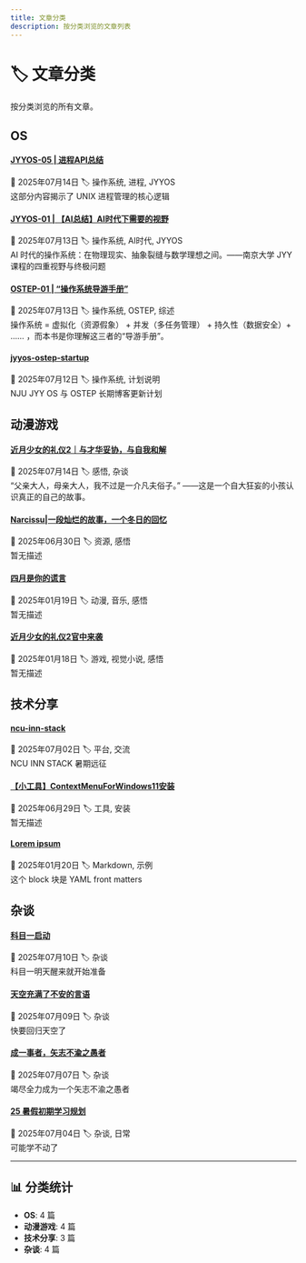 ```yaml
---
title: 文章分类
description: 按分类浏览的文章列表
---
```


# 🏷️ 文章分类

按分类浏览的所有文章。

<div class="category-section" markdown>

## OS

<div class="category-posts" markdown>


<div class="category-post-card" markdown>
<div class="post-info">
  <h4 class="post-title">
    <a href="/HelianNuits/blog/posts/JYYOS-05-进程管理API/">JYYOS-05 | 进程API总结</a>
  </h4>
  <div class="post-meta">
    <span class="post-date">📅 2025年07月14日</span>
    <span class="tag-list">🏷️ 操作系统, 进程, JYYOS</span>
  </div>
  <div class="post-excerpt">
    这部分内容揭示了 UNIX 进程管理的核心逻辑
  </div>
</div>
</div>

<div class="category-post-card" markdown>
<div class="post-info">
  <h4 class="post-title">
    <a href="/HelianNuits/blog/posts/JYYOS-01-AI时代下需要的视野/">JYYOS-01 | 【AI总结】AI时代下需要的视野</a>
  </h4>
  <div class="post-meta">
    <span class="post-date">📅 2025年07月13日</span>
    <span class="tag-list">🏷️ 操作系统, AI时代, JYYOS</span>
  </div>
  <div class="post-excerpt">
    AI 时代的操作系统：在物理现实、抽象裂缝与数学理想之间。——南京大学 JYY 课程的四重视野与终极问题
  </div>
</div>
</div>

<div class="category-post-card" markdown>
<div class="post-info">
  <h4 class="post-title">
    <a href="/HelianNuits/blog/posts/OSTEP-01-操作系统综述/">OSTEP-01 | “操作系统导游手册”</a>
  </h4>
  <div class="post-meta">
    <span class="post-date">📅 2025年07月13日</span>
    <span class="tag-list">🏷️ 操作系统, OSTEP, 综述</span>
  </div>
  <div class="post-excerpt">
    操作系统 = 虚拟化（资源假象） + 并发（多任务管理） + 持久性（数据安全）+ …… ，而本书是你理解这三者的“导游手册”。
  </div>
</div>
</div>

<div class="category-post-card" markdown>
<div class="post-info">
  <h4 class="post-title">
    <a href="/HelianNuits/blog/posts/jyyos-ostep-startup/">jyyos-ostep-startup</a>
  </h4>
  <div class="post-meta">
    <span class="post-date">📅 2025年07月12日</span>
    <span class="tag-list">🏷️ 操作系统, 计划说明</span>
  </div>
  <div class="post-excerpt">
    NJU JYY OS 与 OSTEP 长期博客更新计划
  </div>
</div>
</div>

</div>
</div>
<div class="category-section" markdown>

## 动漫游戏

<div class="category-posts" markdown>


<div class="category-post-card" markdown>
<div class="post-info">
  <h4 class="post-title">
    <a href="/HelianNuits/blog/posts/【近月少女的礼仪2】在挚爱之人的衣服里缝入自己的骄傲/">近月少女的礼仪2｜与才华妥协，与自我和解</a>
  </h4>
  <div class="post-meta">
    <span class="post-date">📅 2025年07月14日</span>
    <span class="tag-list">🏷️ 感悟, 杂谈</span>
  </div>
  <div class="post-excerpt">
    “父亲大人，母亲大人，我不过是一介凡夫俗子。” ——这是一个自大狂妄的小孩认识真正的自己的故事。
  </div>
</div>
</div>

<div class="category-post-card" markdown>
<div class="post-info">
  <h4 class="post-title">
    <a href="/HelianNuits/blog/posts/【Narcissus】一段灿烂的故事/">Narcissu|一段灿烂的故事，一个冬日的回忆</a>
  </h4>
  <div class="post-meta">
    <span class="post-date">📅 2025年06月30日</span>
    <span class="tag-list">🏷️ 资源, 感悟</span>
  </div>
  <div class="post-excerpt">
    暂无描述
  </div>
</div>
</div>

<div class="category-post-card" markdown>
<div class="post-info">
  <h4 class="post-title">
    <a href="/HelianNuits/blog/posts/四月是你的谎言/">四月是你的谎言</a>
  </h4>
  <div class="post-meta">
    <span class="post-date">📅 2025年01月19日</span>
    <span class="tag-list">🏷️ 动漫, 音乐, 感悟</span>
  </div>
  <div class="post-excerpt">
    暂无描述
  </div>
</div>
</div>

<div class="category-post-card" markdown>
<div class="post-info">
  <h4 class="post-title">
    <a href="/HelianNuits/blog/posts/近月2官中来袭/">近月少女的礼仪2官中来袭</a>
  </h4>
  <div class="post-meta">
    <span class="post-date">📅 2025年01月18日</span>
    <span class="tag-list">🏷️ 游戏, 视觉小说, 感悟</span>
  </div>
  <div class="post-excerpt">
    暂无描述
  </div>
</div>
</div>

</div>
</div>
<div class="category-section" markdown>

## 技术分享

<div class="category-posts" markdown>


<div class="category-post-card" markdown>
<div class="post-info">
  <h4 class="post-title">
    <a href="/HelianNuits/blog/posts/ncu-inn-stack/">ncu-inn-stack</a>
  </h4>
  <div class="post-meta">
    <span class="post-date">📅 2025年07月02日</span>
    <span class="tag-list">🏷️ 平台, 交流</span>
  </div>
  <div class="post-excerpt">
    NCU INN STACK 暑期远征
  </div>
</div>
</div>

<div class="category-post-card" markdown>
<div class="post-info">
  <h4 class="post-title">
    <a href="/HelianNuits/blog/posts/ContextMenuForWindows11/">【小工具】ContextMenuForWindows11安装</a>
  </h4>
  <div class="post-meta">
    <span class="post-date">📅 2025年06月29日</span>
    <span class="tag-list">🏷️ 工具, 安装</span>
  </div>
  <div class="post-excerpt">
    暂无描述
  </div>
</div>
</div>

<div class="category-post-card" markdown>
<div class="post-info">
  <h4 class="post-title">
    <a href="/HelianNuits/blog/posts/sample_cn/">Lorem ipsum</a>
  </h4>
  <div class="post-meta">
    <span class="post-date">📅 2025年01月20日</span>
    <span class="tag-list">🏷️ Markdown, 示例</span>
  </div>
  <div class="post-excerpt">
    这个 block 块是 YAML front matters
  </div>
</div>
</div>

</div>
</div>
<div class="category-section" markdown>

## 杂谈

<div class="category-posts" markdown>


<div class="category-post-card" markdown>
<div class="post-info">
  <h4 class="post-title">
    <a href="/HelianNuits/blog/posts/科目一启动/">科目一启动</a>
  </h4>
  <div class="post-meta">
    <span class="post-date">📅 2025年07月10日</span>
    <span class="tag-list">🏷️ 杂谈</span>
  </div>
  <div class="post-excerpt">
    科目一明天醒来就开始准备
  </div>
</div>
</div>

<div class="category-post-card" markdown>
<div class="post-info">
  <h4 class="post-title">
    <a href="/HelianNuits/blog/posts/天空充满了不安的言语/">天空充满了不安的言语</a>
  </h4>
  <div class="post-meta">
    <span class="post-date">📅 2025年07月09日</span>
    <span class="tag-list">🏷️ 杂谈</span>
  </div>
  <div class="post-excerpt">
    快要回归天空了
  </div>
</div>
</div>

<div class="category-post-card" markdown>
<div class="post-info">
  <h4 class="post-title">
    <a href="/HelianNuits/blog/posts/竭尽全力成为矢志不渝之愚者/">成一事者，矢志不渝之愚者</a>
  </h4>
  <div class="post-meta">
    <span class="post-date">📅 2025年07月07日</span>
    <span class="tag-list">🏷️ 杂谈</span>
  </div>
  <div class="post-excerpt">
    竭尽全力成为一个矢志不渝之愚者
  </div>
</div>
</div>

<div class="category-post-card" markdown>
<div class="post-info">
  <h4 class="post-title">
    <a href="/HelianNuits/blog/posts/25暑假初期学习规划/">25 暑假初期学习规划</a>
  </h4>
  <div class="post-meta">
    <span class="post-date">📅 2025年07月04日</span>
    <span class="tag-list">🏷️ 杂谈, 日常</span>
  </div>
  <div class="post-excerpt">
    可能学不动了
  </div>
</div>
</div>

</div>
</div>


---

<div class="categories-stats" markdown>

## 📊 分类统计

- **OS**: 4 篇
- **动漫游戏**: 4 篇
- **技术分享**: 3 篇
- **杂谈**: 4 篇

</div>
